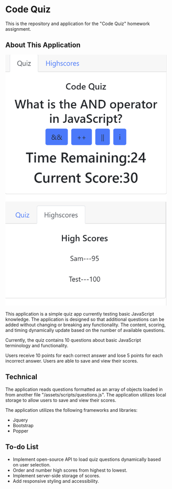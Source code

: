 # Code Quiz

This is the repository and application for the "Code Quiz" homework assignment.

## About This Application

![Questions Screenshot](https://github.com/magiama9/code-quiz/blob/master/assets/images/question-screenshot.png) ![Highscores Screenshot](https://github.com/magiama9/code-quiz/blob/master/assets/images/highscores-screenshot.png)

This application is a simple quiz app currently testing basic JavaScript knowledge. The application is designed so that additional questions can be added without changing or breaking any functionality. The content, scoring, and timing dynamically update based on the number of available questions.

Currently, the quiz contains 10 questions about basic JavaScript terminology and functionality.

Users receive 10 points for each correct answer and lose 5 points for each incorrect answer. Users are able to save and view their scores.

## Technical

The application reads questions formatted as an array of objects loaded in from another file "/assets/scripts/questions.js". The application utilizes local storage to allow users to save and view their scores.

The application utilizes the following frameworks and libraries:
  * Jquery
  * Bootstrap
  * Popper

## To-do List

  * Implement open-source API to load quiz questions dynamically based on user selection.
  * Order and number high scores from highest to lowest.
  * Implement server-side storage of scores.
  * Add responsive styling and accessibility.
